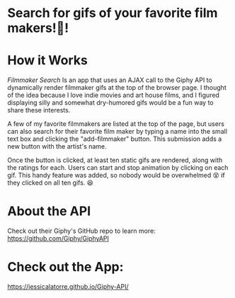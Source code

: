 # Search for gifs of your favorite film makers!:movie_camera:!

# How it Works
*Filmmaker Search* Is an app that uses an AJAX call to the Giphy API to dynamically render filmmaker gifs at the top of the browser page. I thought of the idea because I love indie movies and art house films, and I figured displaying silly and somewhat dry-humored gifs would be a fun way to share these interests.

A few of my favorite filmmakers are listed at the top of the page, but users can also search for their favorite film maker by typing a name into the small text box and clicking the "add-filmmaker" button. This submission adds a new button with the artist's name.

Once the button is clicked, at least ten static gifs are rendered, along with the ratings for each. Users can start and stop animation by clicking on each gif. This handy feature was added, so nobody would be overwhelmed :dizzy_face: if they clicked on all ten gifs. :satisfied:

# About the API
Check out their Giphy's GitHub repo to learn more:
https://github.com/Giphy/GiphyAPI

# Check out the App:
https://jessicalatorre.github.io/Giphy-API/

